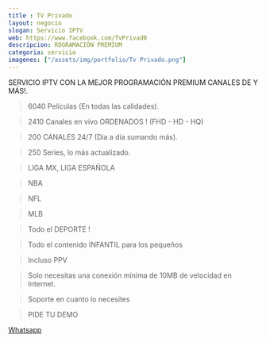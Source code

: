 ```yaml
---
title : TV Privado
layout: negocio
slogan: Servicio IPTV
web: https://www.facebook.com/TvPrivad0
descripcion: ROGRAMACIÓN PREMIUM
categoria: servicio
imagenes: ["/assets/img/portfolio/Tv Privado.png"]
---
```

SERVICIO IPTV CON LA MEJOR PROGRAMACIÓN PREMIUM CANALES DE Y MÁS!.

>6040 Películas (En todas las calidades).

>2410 Canales en vivo ORDENADOS ! (FHD - HD - HQ)

>200 CANALES 24/7 (Dia a día sumando más).

>250 Series, lo más actualizado.

>LIGA MX, LIGA ESPAÑOLA

>NBA

>NFL

>MLB

>Todo el DEPORTE !

>Todo el contenido INFANTIL para los pequeños

> Incluso PPV

>Solo necesitas una conexión mínima de 10MB de velocidad en Internet.

>Soporte en cuanto lo necesites

>PIDE TU DEMO

[Whatsapp](https://bit.ly/2K2zzqW)
